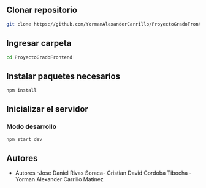 ## Clonar repositorio

```bash 
git clone https://github.com/YormanAlexanderCarrillo/ProyectoGradoFrontend.git
```
## Ingresar carpeta

```bash
cd ProyectoGradoFrontend
```

## Instalar paquetes necesarios

```bash
npm install
```

## Inicializar el servidor 
### Modo desarrollo

```bash
npm start dev
```

## Autores

- Autores -Jose Daniel Rivas Soraca- Cristian David Cordoba Tibocha - Yorman Alexander Carrillo Matinez 